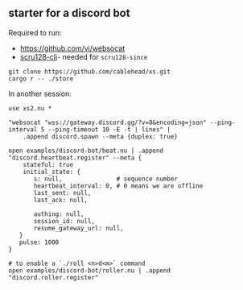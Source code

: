 ## starter for a discord bot

Required to run:

- https://github.com/vi/websocat
- [scru128-cli](https://github.com/cablehead/scru128-cli)- needed for `scru128-since`

```
git clone https://github.com/cablehead/xs.git
cargo r -- ./store
```

In another session:

```nushell
use xs2.nu *

"websocat "wss://gateway.discord.gg/?v=8&encoding=json" --ping-interval 5 --ping-timeout 10 -E -t | lines" |
    .append discord.spawn --meta {duplex: true}

open examples/discord-bot/beat.nu | .append "discord.heartbeat.register" --meta {
    stateful: true
    initial_state: {
       s: null,               # sequence number
       heartbeat_interval: 0, # 0 means we are offline
       last_sent: null,
       last_ack: null,

       authing: null,
       session_id: null,
       resume_gateway_url: null,
   }
   pulse: 1000
}

# to enable a `./roll <n>d<m>` command
open examples/discord-bot/roller.nu | .append "discord.roller.register"
```
